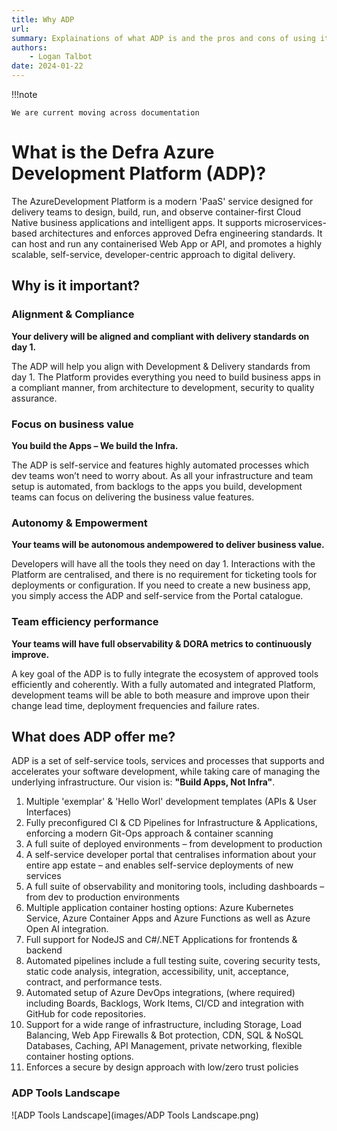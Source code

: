 ```yaml
---
title: Why ADP
url:  
summary: Explainations of what ADP is and the pros and cons of using it.
authors:
    - Logan Talbot
date: 2024-01-22
---
```

!!!note

    We are current moving across documentation

# What is the Defra Azure Development Platform (ADP)?

The AzureDevelopment Platform is a modern 'PaaS' service designed for delivery teams to design, build, run, and observe container-first Cloud Native business applications and intelligent apps. It supports microservices-based architectures and enforces approved Defra engineering standards. It can host and run any containerised Web App or API, and promotes a highly scalable, self-service, developer-centric approach to digital delivery.

## Why is it important?

### Alignment & Compliance

**Your delivery will be aligned and compliant with delivery standards on day 1.**

The ADP will help you align with Development & Delivery standards from day 1. The Platform provides everything you need to build business apps in a compliant manner, from architecture to development, security to quality assurance.

### Focus on business value

**You build the Apps – We build the Infra.**

The ADP is self-service and features highly automated processes which dev teams won’t need to worry about. As all your infrastructure and team setup is automated, from backlogs to the apps you build, development teams can focus on delivering the business value features.

### Autonomy & Empowerment

**Your teams will be autonomous andempowered to deliver business value.**

Developers will have all the tools they need on day 1. Interactions with the Platform are centralised, and there is no requirement for ticketing tools for deployments or configuration. If you need to create a new business app, you simply access the ADP and self-service from the Portal catalogue.

### Team efficiency performance

**Your teams will have full observability & DORA metrics to continuously improve.**

A key goal of the ADP is to fully integrate the ecosystem of approved tools efficiently and coherently. With a fully automated and integrated Platform, development teams will be able to both measure and improve upon their change lead time, deployment frequencies and failure rates.

## What does ADP offer me?

ADP is a set of self-service tools, services and processes that supports and accelerates your software development, while taking care of managing the underlying infrastructure. Our vision is: **"Build Apps, Not Infra"**.

1. Multiple 'exemplar' & 'Hello Worl' development templates (APIs & User Interfaces)
2. Fully preconfigured CI & CD Pipelines for Infrastructure & Applications, enforcing a modern Git-Ops approach & container scanning
3. A full suite of deployed environments – from development to production
4. A self-service developer portal that centralises information about your entire app estate – and enables self-service deployments of new services
5. A full suite of observability and monitoring tools, including dashboards – from dev to production environments
6. Multiple application container hosting options: Azure Kubernetes Service, Azure Container Apps and Azure Functions as well as Azure Open AI integration.
7. Full support for NodeJS and C#/.NET Applications for frontends & backend
8. Automated pipelines include a full testing suite, covering security tests, static code analysis, integration, accessibility, unit, acceptance, contract, and performance tests.
9. Automated setup of Azure DevOps integrations, (where required) including Boards, Backlogs, Work Items, CI/CD and integration with GitHub for code repositories.
10. Support for a wide range of infrastructure, including Storage, Load Balancing, Web App Firewalls & Bot protection, CDN, SQL & NoSQL Databases, Caching, API Management, private networking, flexible container hosting options.
11. Enforces a secure by design approach with low/zero trust policies

### ADP Tools Landscape

![ADP Tools Landscape](images/ADP Tools Landscape.png)
